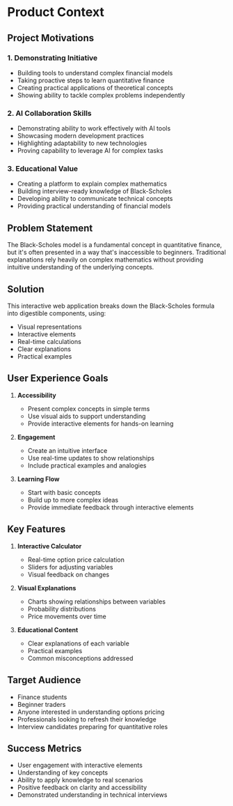 # Product Context

## Project Motivations

### 1. Demonstrating Initiative
- Building tools to understand complex financial models
- Taking proactive steps to learn quantitative finance
- Creating practical applications of theoretical concepts
- Showing ability to tackle complex problems independently

### 2. AI Collaboration Skills
- Demonstrating ability to work effectively with AI tools
- Showcasing modern development practices
- Highlighting adaptability to new technologies
- Proving capability to leverage AI for complex tasks

### 3. Educational Value
- Creating a platform to explain complex mathematics
- Building interview-ready knowledge of Black-Scholes
- Developing ability to communicate technical concepts
- Providing practical understanding of financial models

## Problem Statement
The Black-Scholes model is a fundamental concept in quantitative finance, but it's often presented in a way that's inaccessible to beginners. Traditional explanations rely heavily on complex mathematics without providing intuitive understanding of the underlying concepts.

## Solution
This interactive web application breaks down the Black-Scholes formula into digestible components, using:
- Visual representations
- Interactive elements
- Real-time calculations
- Clear explanations
- Practical examples

## User Experience Goals
1. **Accessibility**
   - Present complex concepts in simple terms
   - Use visual aids to support understanding
   - Provide interactive elements for hands-on learning

2. **Engagement**
   - Create an intuitive interface
   - Use real-time updates to show relationships
   - Include practical examples and analogies

3. **Learning Flow**
   - Start with basic concepts
   - Build up to more complex ideas
   - Provide immediate feedback through interactive elements

## Key Features
1. **Interactive Calculator**
   - Real-time option price calculation
   - Sliders for adjusting variables
   - Visual feedback on changes

2. **Visual Explanations**
   - Charts showing relationships between variables
   - Probability distributions
   - Price movements over time

3. **Educational Content**
   - Clear explanations of each variable
   - Practical examples
   - Common misconceptions addressed

## Target Audience
- Finance students
- Beginner traders
- Anyone interested in understanding options pricing
- Professionals looking to refresh their knowledge
- Interview candidates preparing for quantitative roles

## Success Metrics
- User engagement with interactive elements
- Understanding of key concepts
- Ability to apply knowledge to real scenarios
- Positive feedback on clarity and accessibility
- Demonstrated understanding in technical interviews 